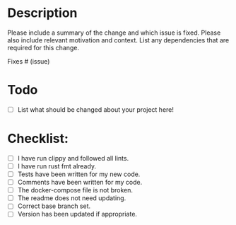 # Description

Please include a summary of the change and which issue is fixed. Please also include relevant motivation and context. List any dependencies that are required for this change.

Fixes # (issue)

# Todo
- [ ] List what should be changed about your project here!

# Checklist:

- [ ] I have run clippy and followed all lints.
- [ ] I have run rust fmt already.
- [ ] Tests have been written for my new code.
- [ ] Comments have been written for my code.
- [ ] The docker-compose file is not broken.
- [ ] The readme does not need updating.
- [ ] Correct base branch set.
- [ ] Version has been updated if appropriate.